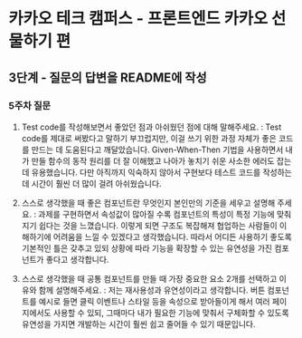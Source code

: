 # 카카오 테크 캠퍼스 - 프론트엔드 카카오 선물하기 편
## 3단계 - 질문의 답변을 README에 작성

### 5주차 질문

1. Test code를 작성해보면서 좋았던 점과 아쉬웠던 점에 대해 말해주세요.
: Test code를 제대로 써봤다고 말하기 부끄럽지만, 이걸 쓰기 위한 과정 자체가 좋은 코드를 만드는 데 도움된다고 깨달았습니다. Given-When-Then 기법을 사용하면서 내가 만들 함수의 동작 원리를 더 잘 이해했고 나아가 놓치기 쉬운 사소한 에러도 잡는 데 유용했습니다. 다만 아직까지 익숙하지 않아서 구현보다 테스트 코드를 작성하는 데 시간이 훨씬 더 많이 걸려 아쉬웠습니다.

2. 스스로 생각했을 때 좋은 컴포넌트란 무엇인지 본인만의 기준을 세우고 설명해 주세요.
: 과제를 구현하면서 속성값이 많아질 수록 컴포넌트의 특성이 특정 기능에 맞춰지기 쉽다는 것을 느꼈습니다. 이렇게 되면 구조도 복잡해져 협업하는 사람들이 이해하기에 어려움을 느낄 수 있겠다고 생각했습니다. 따라서 어디든 사용하기 좋도록 기본적인 틀은 갖추고 있되 상황에 따라 기능을 확장할 수 있는 유연성을 가진 컴포넌트가 좋다고 생각합니다.

3. 스스로 생각했을 때 공통 컴포넌트를 만들 때 가장 중요한 요소 2개를 선택하고 이유와 함께 설명해주세요.
: 저는 재사용성과 유연성이라고 생각합니다. 버튼 컴포넌트를 예시로 들면 클릭 이벤트나 스타일 등을 속성으로 받아들이게 해서 여러 페이지에서도 사용할 수 있되, 그때마다 내가 필요한 기능에 맞춰서 구체화할 수 있도록 유연성을 가지면 개발하는 시간이 훨씬 쉽고 줄어들 수 있기 때문입니다.